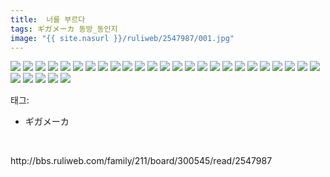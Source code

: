 ```yaml
---
title:  너를 부르다
tags: ギガメーカ 동방_동인지
image: "{{ site.nasurl }}/ruliweb/2547987/001.jpg"
---
```

<img src="{{ site.nasurl }}/ruliweb/2547987/001.jpg">
<img src="{{ site.nasurl }}/ruliweb/2547987/002.jpg">
<img src="{{ site.nasurl }}/ruliweb/2547987/003.jpg">
<img src="{{ site.nasurl }}/ruliweb/2547987/004.jpg">
<img src="{{ site.nasurl }}/ruliweb/2547987/005.jpg">
<img src="{{ site.nasurl }}/ruliweb/2547987/006.jpg">
<img src="{{ site.nasurl }}/ruliweb/2547987/007.jpg">
<img src="{{ site.nasurl }}/ruliweb/2547987/008.jpg">
<img src="{{ site.nasurl }}/ruliweb/2547987/009.jpg">
<img src="{{ site.nasurl }}/ruliweb/2547987/010.jpg">
<img src="{{ site.nasurl }}/ruliweb/2547987/011.jpg">
<img src="{{ site.nasurl }}/ruliweb/2547987/012.jpg">
<img src="{{ site.nasurl }}/ruliweb/2547987/013.jpg">
<img src="{{ site.nasurl }}/ruliweb/2547987/014.jpg">
<img src="{{ site.nasurl }}/ruliweb/2547987/015.jpg">
<img src="{{ site.nasurl }}/ruliweb/2547987/016.jpg">
<img src="{{ site.nasurl }}/ruliweb/2547987/017.jpg">
<img src="{{ site.nasurl }}/ruliweb/2547987/018.jpg">
<img src="{{ site.nasurl }}/ruliweb/2547987/019.jpg">
<img src="{{ site.nasurl }}/ruliweb/2547987/020.jpg">
<img src="{{ site.nasurl }}/ruliweb/2547987/021.jpg">
<img src="{{ site.nasurl }}/ruliweb/2547987/022.jpg">
<img src="{{ site.nasurl }}/ruliweb/2547987/023.jpg">
<img src="{{ site.nasurl }}/ruliweb/2547987/024.jpg">
<img src="{{ site.nasurl }}/ruliweb/2547987/025.jpg">
<img src="{{ site.nasurl }}/ruliweb/2547987/026.jpg">
<img src="{{ site.nasurl }}/ruliweb/2547987/027.jpg">
<img src="{{ site.nasurl }}/ruliweb/2547987/028.jpg">
<img src="{{ site.nasurl }}/ruliweb/2547987/029.jpg">
<img src="{{ site.nasurl }}/ruliweb/2547987/030.jpg">
<div class="tagTrail">
<p>태그: </p>
<ul>
<li>ギガメーカ</li>
</ul>
</div><br/>
<p class="reference">http://bbs.ruliweb.com/family/211/board/300545/read/2547987</p>